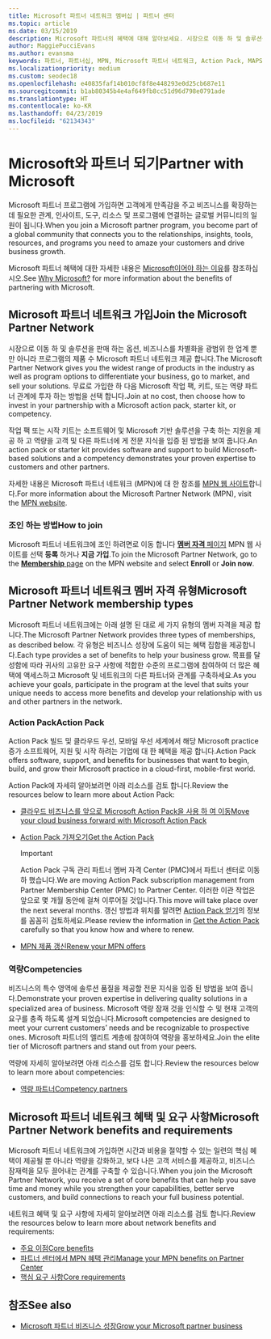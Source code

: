 ```yaml
---
title: Microsoft 파트너 네트워크 멤버십 | 파트너 센터
ms.topic: article
ms.date: 03/15/2019
description: Microsoft 파트너의 혜택에 대해 알아보세요. 시장으로 이동 하 및 솔루션을 판매 하는 옵션, 비즈니스를 차별화을 광범위 한 업계 뿐만 아니라 프로그램의 제품 수 Microsoft 파트너 네트워크 제공 합니다.
author: MaggiePucciEvans
ms.author: evansma
keywords: 파트너, 파트너십, MPN, Microsoft 파트너 네트워크, Action Pack, MAPS, Action Pack 구독, 혜택, MPN 혜택, 멤버십, 실버, 골드, 역량
ms.localizationpriority: medium
ms.custom: seodec18
ms.openlocfilehash: e40835faf14b010cf8f8e448293e0d25cb687e11
ms.sourcegitcommit: b1ab80345b4e4af649fb8cc51d96d798e0791ade
ms.translationtype: HT
ms.contentlocale: ko-KR
ms.lasthandoff: 04/23/2019
ms.locfileid: "62134343"
---
```

# <a name="partner-with-microsoft"></a><span data-ttu-id="904d0-105">Microsoft와 파트너 되기</span><span class="sxs-lookup"><span data-stu-id="904d0-105">Partner with Microsoft</span></span>

<span data-ttu-id="904d0-106">Microsoft 파트너 프로그램에 가입하면 고객에게 만족감을 주고 비즈니스를 확장하는 데 필요한 관계, 인사이트, 도구, 리소스 및 프로그램에 연결하는 글로벌 커뮤니티의 일원이 됩니다.</span><span class="sxs-lookup"><span data-stu-id="904d0-106">When you join a Microsoft partner program, you become part of a global community that connects you to the relationships, insights, tools, resources, and programs you need to amaze your customers and drive business growth.</span></span>

<span data-ttu-id="904d0-107">Microsoft 파트너 혜택에 대한 자세한 내용은 [Microsoft이어야 하는 이유](https://partner.microsoft.com/business-opportunities/why-microsoft)를 참조하십시오.</span><span class="sxs-lookup"><span data-stu-id="904d0-107">See [Why Microsoft?](https://partner.microsoft.com/business-opportunities/why-microsoft) for more information about the benefits of partnering with Microsoft.</span></span> 

## <a name="join-the-microsoft-partner-network"></a><span data-ttu-id="904d0-108">Microsoft 파트너 네트워크 가입</span><span class="sxs-lookup"><span data-stu-id="904d0-108">Join the Microsoft Partner Network</span></span>

<!-- 12/5/18 The content below was copied and pasted directly from the Membership page of the MPN site (https://partner.microsoft.com/en-us/membership)-->

<span data-ttu-id="904d0-109">시장으로 이동 하 및 솔루션을 판매 하는 옵션, 비즈니스를 차별화을 광범위 한 업계 뿐만 아니라 프로그램의 제품 수 Microsoft 파트너 네트워크 제공 합니다.</span><span class="sxs-lookup"><span data-stu-id="904d0-109">The Microsoft Partner Network gives you the widest range of products in the industry as well as program options to differentiate your business, go to market, and sell your solutions.</span></span> <span data-ttu-id="904d0-110">무료로 가입한 하 다음 Microsoft 작업 팩, 키트, 또는 역량 파트너 관계에 투자 하는 방법을 선택 합니다.</span><span class="sxs-lookup"><span data-stu-id="904d0-110">Join at no cost, then choose how to invest in your partnership with a Microsoft action pack, starter kit, or competency.</span></span>

<span data-ttu-id="904d0-111">작업 팩 또는 시작 키트는 소프트웨어 및 Microsoft 기반 솔루션을 구축 하는 지원을 제공 하 고 역량을 고객 및 다른 파트너에 게 전문 지식을 입증 된 방법을 보여 줍니다.</span><span class="sxs-lookup"><span data-stu-id="904d0-111">An action pack or starter kit provides software and support to build Microsoft-based solutions and a competency demonstrates your proven expertise to customers and other partners.</span></span>

<span data-ttu-id="904d0-112">자세한 내용은 Microsoft 파트너 네트워크 (MPN)에 대 한 참조를 [MPN 웹 사이트](https://partner.microsoft.com/commercial)합니다.</span><span class="sxs-lookup"><span data-stu-id="904d0-112">For more information about the Microsoft Partner Network (MPN), visit the [MPN website](https://partner.microsoft.com/commercial).</span></span>

### <a name="how-to-join"></a><span data-ttu-id="904d0-113">조인 하는 방법</span><span class="sxs-lookup"><span data-stu-id="904d0-113">How to join</span></span>

<span data-ttu-id="904d0-114">Microsoft 파트너 네트워크에 조인 하려면로 이동 합니다 [ **멤버 자격** 페이지](https://partner.microsoft.com/membership) MPN 웹 사이트를 선택 **등록** 하거나 **지금 가입**.</span><span class="sxs-lookup"><span data-stu-id="904d0-114">To join the Microsoft Partner Network, go to the [**Membership** page](https://partner.microsoft.com/membership) on the MPN website and select **Enroll** or **Join now**.</span></span>

## <a name="microsoft-partner-network-membership-types"></a><span data-ttu-id="904d0-115">Microsoft 파트너 네트워크 멤버 자격 유형</span><span class="sxs-lookup"><span data-stu-id="904d0-115">Microsoft Partner Network membership types</span></span>

<!-- 12/5/18 The content below was copied and pasted directly from the Membership pages of the MPN site (https://partner.microsoft.com/en-us/membership)-->

<span data-ttu-id="904d0-116">Microsoft 파트너 네트워크에는 아래 설명 된 대로 세 가지 유형의 멤버 자격을 제공 합니다.</span><span class="sxs-lookup"><span data-stu-id="904d0-116">The Microsoft Partner Network provides three types of memberships, as described below.</span></span> <span data-ttu-id="904d0-117">각 유형은 비즈니스 성장에 도움이 되는 혜택 집합을 제공합니다.</span><span class="sxs-lookup"><span data-stu-id="904d0-117">Each type provides a set of benefits to help your business grow.</span></span> <span data-ttu-id="904d0-118">목표를 달성함에 따라 귀사의 고유한 요구 사항에 적합한 수준의 프로그램에 참여하여 더 많은 혜택에 액세스하고 Microsoft 및 네트워크의 다른 파트너와 관계를 구축하세요.</span><span class="sxs-lookup"><span data-stu-id="904d0-118">As you achieve your goals, participate in the program at the level that suits your unique needs to access more benefits and develop your relationship with us and other partners in the network.</span></span>

### <a name="action-pack"></a><span data-ttu-id="904d0-119">Action Pack</span><span class="sxs-lookup"><span data-stu-id="904d0-119">Action Pack</span></span>

<span data-ttu-id="904d0-120">Action Pack 빌드 및 클라우드 우선, 모바일 우선 세계에서 해당 Microsoft practice 증가 소프트웨어, 지원 및 시작 하려는 기업에 대 한 혜택을 제공 합니다.</span><span class="sxs-lookup"><span data-stu-id="904d0-120">Action Pack offers software, support, and benefits for businesses that want to begin, build, and grow their Microsoft practice in a cloud-first, mobile-first world.</span></span> 

<span data-ttu-id="904d0-121">Action Pack에 자세히 알아보려면 아래 리소스를 검토 합니다.</span><span class="sxs-lookup"><span data-stu-id="904d0-121">Review the resources below to learn more about Action Pack:</span></span>

- [<span data-ttu-id="904d0-122">클라우드 비즈니스를 앞으로 Microsoft Action Pack을 사용 하 여 이동</span><span class="sxs-lookup"><span data-stu-id="904d0-122">Move your cloud business forward with Microsoft Action Pack</span></span>](https://partner.microsoft.com/membership/action-pack)
- [<span data-ttu-id="904d0-123">Action Pack 가져오기</span><span class="sxs-lookup"><span data-stu-id="904d0-123">Get the Action Pack</span></span>](mpn-get-action-pack.md)
  
    >[!IMPORTANT]
    ><span data-ttu-id="904d0-124">Action Pack 구독 관리 파트너 멤버 자격 Center (PMC)에서 파트너 센터로 이동 하 했습니다.</span><span class="sxs-lookup"><span data-stu-id="904d0-124">We are moving Action Pack subscription management from Partner Membership Center (PMC) to Partner Center.</span></span> <span data-ttu-id="904d0-125">이러한 이관 작업은 앞으로 몇 개월 동안에 걸쳐 이루어질 것입니다.</span><span class="sxs-lookup"><span data-stu-id="904d0-125">This move will take place over the next several months.</span></span> <span data-ttu-id="904d0-126">갱신 방법과 위치를 알려면 [Action Pack 얻기](mpn-get-action-pack.md)의 정보를 꼼꼼히 검토하세요.</span><span class="sxs-lookup"><span data-stu-id="904d0-126">Please review the information in [Get the Action Pack](mpn-get-action-pack.md) carefully so that you know how and where to renew.</span></span>  

- [<span data-ttu-id="904d0-127">MPN 제품 갱신</span><span class="sxs-lookup"><span data-stu-id="904d0-127">Renew your MPN offers</span></span>](renew-mpn-offers.md)

### <a name="competencies"></a><span data-ttu-id="904d0-128">역량</span><span class="sxs-lookup"><span data-stu-id="904d0-128">Competencies</span></span>

<span data-ttu-id="904d0-129">비즈니스의 특수 영역에 솔루션 품질을 제공할 전문 지식을 입증 된 방법을 보여 줍니다.</span><span class="sxs-lookup"><span data-stu-id="904d0-129">Demonstrate your proven expertise in delivering quality solutions in a specialized area of business.</span></span> <span data-ttu-id="904d0-130">Microsoft 역량 잠재 것을 인식할 수 및 현재 고객의 요구를 충족 하도록 설계 되었습니다.</span><span class="sxs-lookup"><span data-stu-id="904d0-130">Microsoft competencies are designed to meet your current customers’ needs and be recognizable to prospective ones.</span></span> <span data-ttu-id="904d0-131">Microsoft 파트너의 엘리트 계층에 참여하여 역량을 홍보하세요.</span><span class="sxs-lookup"><span data-stu-id="904d0-131">Join the elite tier of Microsoft partners and stand out from your peers.</span></span>

<span data-ttu-id="904d0-132">역량에 자세히 알아보려면 아래 리소스를 검토 합니다.</span><span class="sxs-lookup"><span data-stu-id="904d0-132">Review the resources below to learn more about competencies:</span></span>

- [<span data-ttu-id="904d0-133">역량 파트너</span><span class="sxs-lookup"><span data-stu-id="904d0-133">Competency partners</span></span>](https://partner.microsoft.com/membership/competencies)

## <a name="microsoft-partner-network-benefits-and-requirements"></a><span data-ttu-id="904d0-134">Microsoft 파트너 네트워크 혜택 및 요구 사항</span><span class="sxs-lookup"><span data-stu-id="904d0-134">Microsoft Partner Network benefits and requirements</span></span>

<span data-ttu-id="904d0-135">Microsoft 파트너 네트워크에 가입하면 시간과 비용을 절약할 수 있는 일련의 핵심 혜택이 제공될 뿐 아니라 역량을 강화하고, 보다 나은 고객 서비스를 제공하고, 비즈니스 잠재력을 모두 끌어내는 관계를 구축할 수 있습니다.</span><span class="sxs-lookup"><span data-stu-id="904d0-135">When you join the Microsoft Partner Network, you receive a set of core benefits that can help you save time and money while you strengthen your capabilities, better serve customers, and build connections to reach your full business potential.</span></span>

<span data-ttu-id="904d0-136">네트워크 혜택 및 요구 사항에 자세히 알아보려면 아래 리소스를 검토 합니다.</span><span class="sxs-lookup"><span data-stu-id="904d0-136">Review the resources below to learn more about network benefits and requirements:</span></span>

- [<span data-ttu-id="904d0-137">주요 이점</span><span class="sxs-lookup"><span data-stu-id="904d0-137">Core benefits</span></span>](https://partner.microsoft.com/en-us/membership/core-benefits#simple-tab-content-1)
- [<span data-ttu-id="904d0-138">파트너 센터에서 MPN 혜택 관리</span><span class="sxs-lookup"><span data-stu-id="904d0-138">Manage your MPN benefits on Partner Center</span></span>](manage-your-partner-network-benefits.md)
- [<span data-ttu-id="904d0-139">핵심 요구 사항</span><span class="sxs-lookup"><span data-stu-id="904d0-139">Core requirements</span></span>](https://partner.microsoft.com/en-us/membership/core-benefits#simple-tab-content-2)

## <a name="see-also"></a><span data-ttu-id="904d0-140">참조</span><span class="sxs-lookup"><span data-stu-id="904d0-140">See also</span></span>
- [<span data-ttu-id="904d0-141">Microsoft 파트너 비즈니스 성장</span><span class="sxs-lookup"><span data-stu-id="904d0-141">Grow your Microsoft partner business</span></span>](grow-your-business.md)
